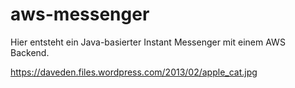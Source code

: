 # aws-messenger

Hier entsteht ein Java-basierter Instant Messenger mit einem AWS Backend.

https://daveden.files.wordpress.com/2013/02/apple_cat.jpg
